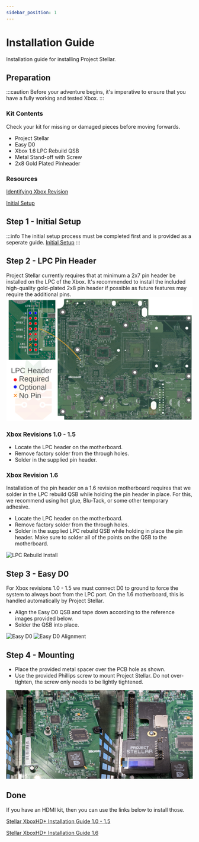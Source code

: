 ```yaml
---
sidebar_position: 1
---
```

# Installation Guide
Installation guide for installing Project Stellar.

## Preparation
:::caution
Before your adventure begins, it's imperative to ensure that you have a fully working and tested Xbox.
:::

### Kit Contents
Check your kit for missing or damaged pieces before moving forwards.

- Project Stellar
- Easy D0
- Xbox 1.6 LPC Rebuild QSB
- Metal Stand-off with Screw
- 2x8 Gold Plated Pinheader

### Resources
[Identifying Xbox Revision](/xbox/identifying-xbox-revision)

[Initial Setup](/project-stellar/initial-setup)

## Step 1 - Initial Setup
:::info
The initial setup process must be completed first and is provided as a seperate guide.
[Initial Setup](/project-stellar/initial-setup)
:::

## Step 2 - LPC Pin Header
Project Stellar currently requires that at minimum a 2x7 pin header be installed on the LPC of the Xbox. It's recommended to install the included high-quality gold-plated 2x8 pin header if possible as future features may require the additional pins.
![LPC Pin Header](./images/lpc_header.png)

### Xbox Revisions 1.0 - 1.5
- Locate the LPC header on the motherboard.
- Remove factory solder from the through holes.
- Solder in the supplied pin header.

### Xbox Revision 1.6
Installation of the pin header on a 1.6 revision motherboard requires that we solder in the LPC rebuild QSB while holding the pin header in place. For this, we recommend using hot glue, Blu-Tack, or some other temporary adhesive.

- Locate the LPC header on the motherboard.
- Remove factory solder from the through holes.
- Solder in the supplied LPC rebuild QSB while holding in place the pin header. Make sure to solder all of the points on the QSB to the motherboard.

![LPC Rebuild Install](./images/lpc_rebuild_install.png)

## Step 3 - Easy D0
For Xbox revisions 1.0 - 1.5 we must connect D0 to ground to force the system to always boot from the LPC port. On the 1.6 motherboard, this is handled automatically by Project Stellar.

- Align the Easy D0 QSB and tape down according to the reference images provided below.
- Solder the QSB into place.

![Easy D0](./images/easy_d0.png)
![Easy D0 Alignment](./images/easy_d0_alignment.png)

## Step 4 - Mounting

- Place the provided metal spacer over the PCB hole as shown.
- Use the provided Phillips screw to mount Project Stellar. Do not over-tighten, the screw only needs to be lightly tightened.

![Mounting Stellar](./images/stellar_mount.png)

## Done
If you have an HDMI kit, then you can use the links below to install those.

[Stellar XboxHD+ Installation Guide 1.0 - 1.5](/xbox-hdmi/installation/stellar-xboxhd-1-0)

[Stellar XboxHD+ Installation Guide 1.6](/xbox-hdmi/installation/stellar-xboxhd-1-6)
